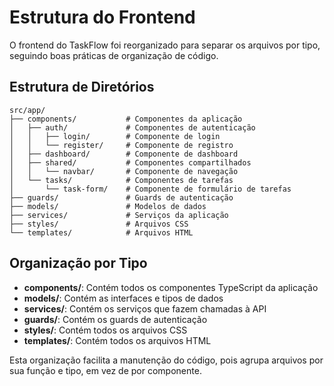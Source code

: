 # Estrutura do Frontend

O frontend do TaskFlow foi reorganizado para separar os arquivos por tipo, seguindo boas práticas de organização de código.

## Estrutura de Diretórios

```
src/app/
├── components/           # Componentes da aplicação
│   ├── auth/             # Componentes de autenticação
│   │   ├── login/        # Componente de login
│   │   └── register/     # Componente de registro
│   ├── dashboard/        # Componente de dashboard
│   ├── shared/           # Componentes compartilhados
│   │   └── navbar/       # Componente de navegação
│   └── tasks/            # Componentes de tarefas
│       └── task-form/    # Componente de formulário de tarefas
├── guards/               # Guards de autenticação
├── models/               # Modelos de dados
├── services/             # Serviços da aplicação
├── styles/               # Arquivos CSS
└── templates/            # Arquivos HTML
```

## Organização por Tipo

- **components/**: Contém todos os componentes TypeScript da aplicação
- **models/**: Contém as interfaces e tipos de dados
- **services/**: Contém os serviços que fazem chamadas à API
- **guards/**: Contém os guards de autenticação
- **styles/**: Contém todos os arquivos CSS
- **templates/**: Contém todos os arquivos HTML

Esta organização facilita a manutenção do código, pois agrupa arquivos por sua função e tipo, em vez de por componente.